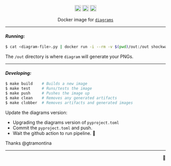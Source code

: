<p align="center">
  <a href="https://hub.docker.com/r/shockwater/diagrams/tags/"><img height="20" alt="Docker Tags" src="https://img.shields.io/badge/dynamic/json.svg?style=for-the-badge&label=%F0%9F%90%B3%20tags&colorB=066da5&query=$.count&uri=https%3A%2F%2Fhub.docker.com%2Fv2%2Frepositories%2Fshockwater%2Fdiagrams%2Ftags"></a>
  <a href="https://hub.docker.com/r/shockwater/diagrams/tags/"><img height="20" alt="Docker Latest Tag" src="https://img.shields.io/badge/dynamic/json.svg?style=for-the-badge&label=%F0%9F%90%B3%20latest%20tag&colorB=066da5&query=$.results[0].name&uri=https%3A%2F%2Fhub.docker.com%2Fv2%2Frepositories%2Fshockwater%2Fdiagrams%2Ftags"></a>
  <a href="https://github.com/shockliang/docker-diagrams/actions"><img height="20" alt="Build" src="https://img.shields.io/github/actions/workflow/status/shockliang/docker-diagrams/build.yml"></a>
</p>

<p align="center">
  Docker image for <a href="https://github.com/mingrammer/diagrams"><code>diagrams</code></a>
</p>

---

#### _Running:_

```sh
$ cat <diagram-file>.py | docker run -i --rm -v $(pwd)/out:/out shockwater/diagrams:<version>
```

The `/out` directory is where `diagram` will generate your PNGs.

---

#### _Developing:_

```sh
$ make build    # Builds a new image
$ make test     # Runs/tests the image
$ make push     # Pushes the image up
$ make clean    # Removes any generated artifacts
$ make clobber  # Removes artifacts and generated images
```

Update the diagrams version:
* Upgrading the  diagrams version of `pyproject.toml`
* Commit the `pyproject.toml` and push.
* Wait the github action to run pipeline. :tada:

Thanks @gtramontina

---

<p align="right">🐳</p>
